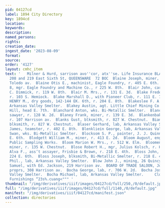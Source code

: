 ```yaml
---
pid: 04127cd
label: 1894 City Directory
key: 1894cd
location: 
keywords: 
description: 
named_persons: 
rights: 
creation_date: 
ingest_date: '2023-08-09'
format: 
source: 
order: '4127'
layout: cmhc_item
text: '   Milner & Hurd, sarrison avo''cor, atx''se. Life Insurance BLA  E. H. ANDREWS,
  208 and 219 East Sixth St, QUEENSWARE  72 BOC  Blaine Joseph, miner, r. 131 8S.
  Toledo av.  Blaine Otis E., machinist, Eagle Foundry, r. 405 E. 6th.  Blaine William
  8, mgr. Eagle Foundry and Machine Co., r 225 W. 8th.  Blair John, carpenter, H.
  C. Dimmick, r. 119 W. 8th.  Blair M. Mrs., r. 131 E. 3d.  Blake Frederick W., teamster,
  r. 103 S. Hemiock.  Blake Marshall D., with Pioneer Club, r. 111 E. 7th.  BLAKELY
  HENRY M., dry goods, 142-144 EK. 6th, r. 204 E. 8th.  Blakeslee F. A., chief engineer,
  Arkansas Valley Smelter.  Blakey Austin, agt. Little Chief Mining Co., r. Fryer
  Hill, head E. 7th.  Blanchard Anton, wks. Bi-Metallic Smelter.  Blanchard Frank,
  sawyer, r. 128 W. 2d.  Blaney Frank, miner, r. 139 E. 3d.  Blankenbaker John W.,
  r. 107 Harrison av.  Blanks Gust, blksmith, r. 827 W. Chestnut.  Bianks Salomon,
  blksmith, r. 827 W. Chestnut.  Blaser Gerhard, lab, Arkansas Valley Smelter.  Bledden
  James, teamster, r. 402 E. 8th.  Blenkliein George, lab, Arkansas Valley Smelter.  Blixt
  Swan, wks. Bi-Metallic Smelter.  Blocksom S. P., painter, J. J. Quinn, bds. 224
  E. 6th.  Blodgett William M., miner, r. 413 E. 2d.  Bloom August, engineer, Leadville
  Public Sampling Works.  Bloom Marion W. Mrs., r. 512 W. Elm.  Bloomenfield Jesse,
  miner, r. 135 W. Chestnut.  Blose Robert H., mgr, Julius Kolsch, r. Hotel Vendome.  Bloss
  Alva F., ass’t assayer, Frisbie & Brown, r. 218 E. 4th.  Bloss John, miner, bds.
  224 E. 6th.  Bloss Joseph, blksmith, Bi-Metallic Smelter, r. 218 E. 4th.  Blouin
  Phil., lab, Arkansas Valley Smelter.  Blow John J., mining, 26 Quincy Blk.  Blumberg
  Samuel, with Ed. Jackson, 219 Harrison av.  BOARD OF TRADE SALOON, Joe Gavin & Co.,
  proprs, 308 Harrison av.  Bocha George, lab, r. 706 W. 2d.  Bocha Joseph, lab, Arkansas
  Valley Smelter.  Bocha Michael, lab, Arkansas Valley Smelter.     Clothing and Men’s
  Furnishings “23s%.cuang<°"° '
thumbnail: "/img/derivatives/iiif/images/04127cd/full/250,/0/default.jpg"
full: "/img/derivatives/iiif/images/04127cd/full/1140,/0/default.jpg"
manifest: "/img/derivatives/iiif/04127cd/manifest.json"
collection: directories
---
```

